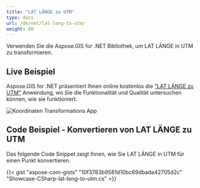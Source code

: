 ```yaml
---
title: "LAT LÄNGE zu UTM"
type: docs
url: /de/net/lat-long-to-utm/
weight: 60
---
```


Verwenden Sie die Aspose.GIS for .NET Bibliothek, um LAT LÄNGE in UTM zu transformieren.

## **Live Beispiel**

Aspose.GIS for .NET präsentiert Ihnen online kostenlos die ["LAT LÄNGE zu UTM"](https://products.aspose.app/gis/transformation/lat-long-to-utm) Anwendung, wo Sie die Funktionalität und Qualität untersuchen können, wie sie funktioniert.

![Koordinaten Transformations App](transform-coordinates.png)

## **Code Beispiel - Konvertieren von LAT LÄNGE zu UTM**

Das folgende Code Snippet zeigt Ihnen, wie Sie LAT LÄNGE in UTM für einen Punkt konvertieren.

{{< gist "aspose-com-gists" "10f3783b9581d10bc69dbada42705d2c" "Showcase-CSharp-lat-long-to-utm.cs" >}}
